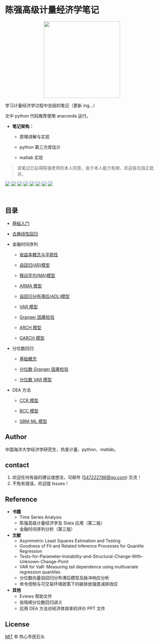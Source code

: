# 陈强高级计量经济学笔记

<div align=center><img src="https://lei-picture.oss-cn-beijing.aliyuncs.com/img/20200423192255.png" width="250"></div>

学习计量经济学过程中总结的笔记（更新 ing...）

文中 python 代码推荐使用 anaconda 运行。

* **笔记架构：**
	* 原理讲解与实现
  
	* python 第三方库估计
    
	* matlab 实现

> 该笔记已征得陈强老师的本人同意，由于本人能力有限，欢迎各位指正批评。

<a href="https://www.python.org/downloads/"><img  src="https://img.shields.io/badge/python-3.6%2B-brightgreen"></a>
<a href="https://github.com/bashtage/arch"><img src="https://img.shields.io/badge/arch-4.13-red"></a>
<a href="https://github.com/matplotlib/matplotlib"><img src="https://img.shields.io/badge/matplotlib-3.1.3-blue"></a>
<a href="https://github.com/numpy/numpy"><img src="https://img.shields.io/badge/numpy-1.18.1-blue"></a>
<a href="https://github.com/pandas-dev/pandas"><img src="https://img.shields.io/badge/pandas-1.0.1-yellow"></a>
<a href="https://github.com/scipy/scipy"><img src="https://img.shields.io/badge/scipy-1.4.1-brightgreen"></a>
<a href="https://github.com/statsmodels/statsmodels"><img src="https://img.shields.io/badge/statsmodels-0.11.0-red"></a>
<a href="https://github.com/sympy/sympy"><img src="https://img.shields.io/badge/sympy-1.5.1-lightgrey"></a>

&emsp;

## 目录

* [基础入门](https://nbviewer.jupyter.org/github/lei940324/econometrics/blob/master/基础入门.ipynb)
* [古典线性回归](https://nbviewer.jupyter.org/github/lei940324/econometrics/blob/master/古典线性回归.ipynb)
* 金融时间序列

  * [收益率概念与平稳性](https://nbviewer.jupyter.org/github/lei940324/econometrics/blob/master/金融时间序列/收益率概念与平稳性.ipynb)

  * [自回归(AR)模型](https://nbviewer.jupyter.org/github/lei940324/econometrics/blob/master/金融时间序列/自回归模型.ipynb)

  * [移动平均(MA)模型](https://nbviewer.jupyter.org/github/lei940324/econometrics/blob/master/金融时间序列/移动平均(MA)模型.ipynb)

  * [ARMA 模型](https://nbviewer.jupyter.org/github/lei940324/econometrics/blob/master/金融时间序列/ARMA模型.ipynb)

  * [自回归分布滞后(ADL)模型](https://nbviewer.jupyter.org/github/lei940324/econometrics/blob/master/金融时间序列/自回归分布滞后模型.ipynb)

  * [VAR 模型](https://nbviewer.jupyter.org/github/lei940324/econometrics/blob/master/金融时间序列/VAR模型.ipynb)

  * [Granger 因果检验](https://nbviewer.jupyter.org/github/lei940324/econometrics/blob/master/金融时间序列/Granger因果检验.ipynb)

  * [ARCH 模型](https://nbviewer.jupyter.org/github/lei940324/econometrics/blob/master/金融时间序列/ARCH模型.ipynb)

  * [GARCH 模型](https://nbviewer.jupyter.org/github/lei940324/econometrics/blob/master/金融时间序列/GARCH模型.ipynb)
* 分位数回归

  * [基础概念](https://nbviewer.jupyter.org/github/lei940324/econometrics/blob/master/分位数回归/基础概念.ipynb)

  * [分位数 Granger 因果检验](https://nbviewer.jupyter.org/github/lei940324/econometrics/blob/master/分位数回归/分位数Granger因果检验.ipynb)

  * [分位数 VAR 模型](https://nbviewer.jupyter.org/github/lei940324/econometrics/blob/master/分位数回归/分位数VAR模型.ipynb)

* DEA 方法

  * [CCR 模型](https://nbviewer.jupyter.org/github/lei940324/econometrics/blob/master/DEA方法/CCR模型.ipynb)
  
  * [BCC 模型](https://nbviewer.jupyter.org/github/lei940324/econometrics/blob/master/DEA方法/BCC模型.ipynb)
  
  * [SBM-ML 模型](https://nbviewer.jupyter.org/github/lei940324/econometrics/blob/master/DEA方法/SBM模型.ipynb)

## Author

中国海洋大学经济学研究生，热爱计量、python、matlab。

## contact

1. 欢迎任何有益的建议或想法，可邮件 ([547222786@qq.com](mailto:547222786@qq.com)) 交流！
2. 不免有错误，欢迎提 Issues！

## Reference

* **书籍**
  * Time Series Analysis
  * 陈强高级计量经济学及 Stata 应用（第二版）
  * 金融时间序列分析（第三版）
* **文献**
  * Asymmetric Least Squares Estimation and Testing
  * Goodness of Fit and Related Inference Processes for Quantile Regression
  * Tests-for-Parameter-Instability-and-Structural-Change-With-Unknown-Change-Point
  * VAR for VaR: Measuring tail dependence using multivariate regression quantiles
  * 分位数向量自回归分布滞后模型及脉冲响应分析
  * 命令控制与可交易环境政策下的碳排放强度减排效应
* **其他**
  * Eviews 帮助文件
  * 张晓峒分位数回归讲义
  * 应用 DEA 方法对经济体效率的评价 PPT 文件

## License

[MIT](https://github.com/lei940324/econometrics/blob/master/LICENSE) © 热心市民石头